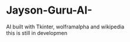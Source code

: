 # Jayson-Guru-AI-
AI built with Tkinter, wolframalpha and wikipedia
<br>
this is still in developmen
